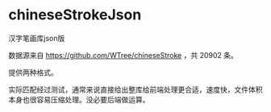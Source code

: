 # chineseStrokeJson
汉字笔画库json版

数据源来自 https://github.com/WTree/chineseStroke ，共 20902 条。

提供两种格式。

实际匹配经过测试，通常来说直接给出整库给前端处理更合适，速度快，文件体积本身也很容易压缩处理。没必要后端做运算。